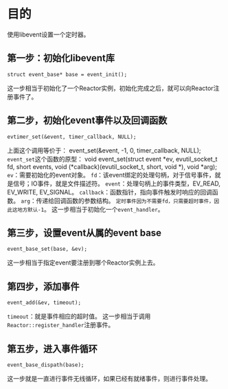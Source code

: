 # 目的
使用libevent设置一个定时器。

## 第一步：初始化libevent库
	struct event_base* base = event_init();
这一步相当于初始化了一个Reactor实例，初始化完成之后，就可以向Reactor注册事件了。

## 第二步，初始化event事件以及回调函数
	evtimer_set(&event, timer_callback, NULL);
上面这个调用等价于：
	event_set(&event, -1, 0, timer_callback, NULL);
`event_set`这个函数的原型：
	void event_set(struct event *ev, 
			evutil_socket_t fd, 
			short events, 
			void (*callback)(evutil_socket_t, short, void *), 
			void *arg);
`ev`：需要初始化的event对象。
`fd`：该event绑定的处理句柄，对于信号事件，就是信号；IO事件，就是文件描述符。
`event`：处理句柄上的事件类型，EV\_READ, EV\_WRITE, EV\_SIGNAL。
`callback`：函数指针，指向事件触发时响应的回调函数。
`arg`：传递给回调函数的参数结构。
`定时事件因为不需要fd，只需要超时事件，因此这地方默认-1`。
这一步相当于初始化一个`event_handler`。

## 第三步，设置event从属的event base
	event_base_set(base, &ev);
这一步相当于指定event要注册到哪个Reactor实例上去。

## 第四步，添加事件
	event_add(&ev, timeout);
`timeout`：就是事件相应的超时值。
这一步相当于调用`Reactor::register_handler`注册事件。

## 第五步，进入事件循环
	event_base_dispath(base);
这一步就是一直进行事件无线循环，如果已经有就绪事件，则进行事件处理。

